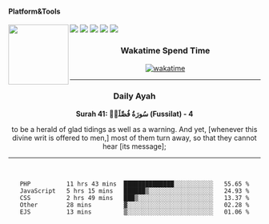 #### Platform&Tools

[![](https://img.shields.io/badge/-NPM-cb3837?style=flat-square&logo=npm&logoColor=white)](https://npmjs.com/)
[![](https://img.shields.io/badge/PHP-777BB4?style=flat-square&logo=php&logoColor=white)](https://nodejs.org/)
[![](https://img.shields.io/badge/Julia-9558B2?style=flat-square&logo=julia&logoColor=white)](https://nodejs.org/)
<img src="https://avatars.githubusercontent.com/u/31664438?v=4" width="120" align="left">
[![](https://img.shields.io/badge/-Node.js-43853d?style=flat-square&logo=node.js&logoColor=ffffff)](https://nodejs.org/)
[![](https://img.shields.io/badge/Visual_Studio_Code-0078D4?style=flat-square&logo=visual%20studio%20code&logoColor=white)](https://nodejs.org/)

<center>
  
### Wakatime Spend Time 
  
[![wakatime](https://wakatime.com/badge/user/87646243-158a-4241-a3cb-668e1fa2dbb8.svg)](https://wakatime.com/@87646243-158a-4241-a3cb-668e1fa2dbb8)
               

_______ 
### Daily Ayah

<!--START_SECTION:quran-->

**Surah 41: سُورَةُ فُصِّلَتۡ (Fussilat) - 4**

to be a herald of glad tidings as well as a warning. And yet, [whenever this divine writ is offered to men,] most of them turn away, so that they cannot hear [its message];
 <!--END_SECTION:quran-->

  
                       
                                             
_______

&nbsp;&nbsp;     &nbsp;&nbsp;    &nbsp;&nbsp;   &nbsp;&nbsp;
 
<!--START_SECTION:waka-->

```text
PHP          11 hrs 43 mins  ██████████████░░░░░░░░░░░   55.65 %
JavaScript   5 hrs 15 mins   ██████▒░░░░░░░░░░░░░░░░░░   24.93 %
CSS          2 hrs 49 mins   ███▒░░░░░░░░░░░░░░░░░░░░░   13.37 %
Other        28 mins         ▓░░░░░░░░░░░░░░░░░░░░░░░░   02.28 %
EJS          13 mins         ▒░░░░░░░░░░░░░░░░░░░░░░░░   01.06 %
```

<!--END_SECTION:waka-->
